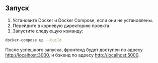 ## Запуск

1. Установите Docker и Docker Compose, если они не установлены.
2. Перейдите в корневую директорию проекта.
3. Запустите следующую команду:

```bash
docker-compose up --build
```


После успешного запуска, фронтенд будет доступен по адресу [http://localhost:3000](http://localhost:3000), и бэкенд по адресу [http://localhost:5000](http://localhost:5000).
